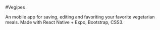 #Vegipes

An mobile app for saving, editing and favoriting your favorite vegetarian meals.
Made with React Native + Expo, Bootstrap, CSS3.
